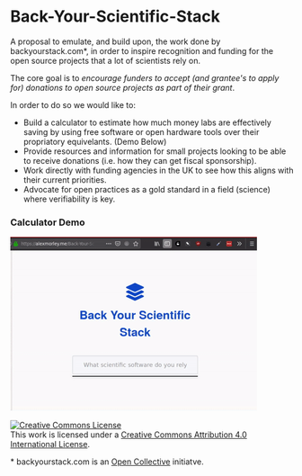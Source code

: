 # Back-Your-Scientific-Stack

A proposal to emulate, and build upon, the work done by backyourstack.com\*, in order to inspire recognition and funding for the open source projects that a lot of scientists rely on.

The core goal is to *encourage funders to accept (and grantee's to apply for) donations to open source projects as part of their grant*.

In order to do so we would like to:
- Build a calculator to estimate how much money labs are effectively saving by using free software or open hardware tools over their propriatory equivelants. (Demo Below)
- Provide resources and information for small projects looking to be able to receive donations (i.e. how they can get fiscal sponsorship).
- Work directly with funding agencies in the UK to see how this aligns with their current priorities.
- Advocate for open practices as a gold standard in a field (science) where verifiability is key.

### Calculator Demo
![BYSS calculator screencast demo](assets/byss-demo.gif)

<a rel="license" href="http://creativecommons.org/licenses/by/4.0/"><img alt="Creative Commons License" style="border-width:0" src="https://i.creativecommons.org/l/by/4.0/88x31.png" /></a><br />This work is licensed under a <a rel="license" href="http://creativecommons.org/licenses/by/4.0/">Creative Commons Attribution 4.0 International License</a>.

\* backyourstack.com is an [Open Collective](https://opencollective.com/) initiatve.
